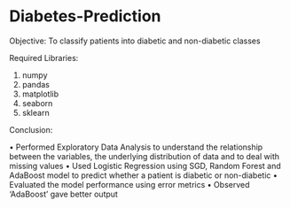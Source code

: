 # Diabetes-Prediction
Objective: To classify patients into diabetic and non-diabetic classes

Required Libraries: 

1) numpy 
2) pandas 
3) matplotlib
4) seaborn
5) sklearn

Conclusion: 

• Performed Exploratory Data Analysis to understand the relationship between the variables, the 
underlying distribution of data and to deal with missing values
• Used Logistic Regression using SGD, Random Forest and AdaBoost model to predict
whether a patient is diabetic or non-diabetic
• Evaluated the model performance using error metrics 
• Observed ‘AdaBoost’ gave better output
